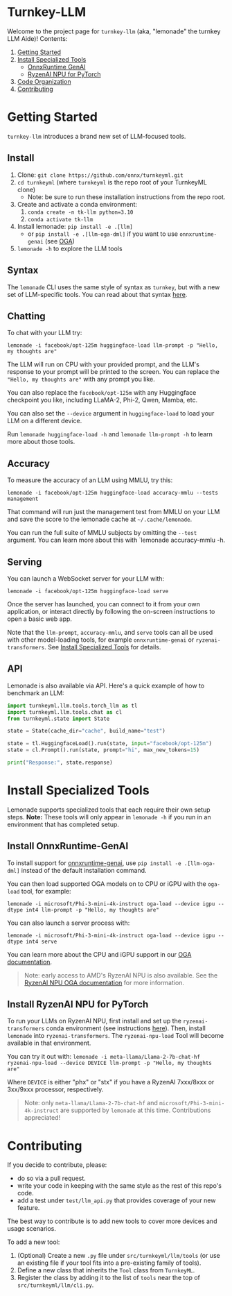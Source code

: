 # Turnkey-LLM

Welcome to the project page for `turnkey-llm` (aka, "lemonade" the turnkey LLM Aide)!
Contents:

1. [Getting Started](#getting-started)
1. [Install Specialized Tools](#install-specialized-tools)
    - [OnnxRuntime GenAI](#install-onnxruntime-genai)
    - [RyzenAI NPU for PyTorch](#install-ryzenai-npu-for-pytorch)
1. [Code Organization](#code-organization)
1. [Contributing](#contributing)

# Getting Started

`turnkey-llm` introduces a brand new set of LLM-focused tools. 

## Install

1. Clone: `git clone https://github.com/onnx/turnkeyml.git`
1. `cd turnkeyml` (where `turnkeyml` is the repo root of your TurnkeyML clone)
    - Note: be sure to run these installation instructions from the repo root.
1. Create and activate a conda environment:
    1. `conda create -n tk-llm python=3.10`
    1. `conda activate tk-llm`
1. Install lemonade: `pip install -e .[llm]`
    - or `pip install -e .[llm-oga-dml]` if you want to use `onnxruntime-genai` (see [OGA](#install-onnxruntime-genai))
1. `lemonade -h` to explore the LLM tools

## Syntax

The `lemonade` CLI uses the same style of syntax as `turnkey`, but with a new set of LLM-specific tools. You can read about that syntax [here](https://github.com/onnx/turnkeyml#how-it-works).

## Chatting

To chat with your LLM try:

`lemonade -i facebook/opt-125m huggingface-load llm-prompt -p "Hello, my thoughts are"`

The LLM will run on CPU with your provided prompt, and the LLM's response to your prompt will be printed to the screen. You can replace the `"Hello, my thoughts are"` with any prompt you like.

You can also replace the `facebook/opt-125m` with any Huggingface checkpoint you like, including LLaMA-2, Phi-2, Qwen, Mamba, etc.

You can also set the `--device` argument in `huggingface-load` to load your LLM on a different device.

Run `lemonade huggingface-load -h` and `lemonade llm-prompt -h` to learn more about those tools.

## Accuracy

To measure the accuracy of an LLM using MMLU, try this:

`lemonade -i facebook/opt-125m huggingface-load accuracy-mmlu --tests management`

That command will run just the management test from MMLU on your LLM and save the score to the lemonade cache at `~/.cache/lemonade`.

You can run the full suite of MMLU subjects by omitting the `--test` argument. You can learn more about this with `lemonade accuracy-mmlu -h.

## Serving

You can launch a WebSocket server for your LLM with:

`lemonade -i facebook/opt-125m huggingface-load serve`

Once the server has launched, you can connect to it from your own application, or interact directly by following the on-screen instructions to open a basic web app.

Note that the `llm-prompt`, `accuracy-mmlu`, and `serve` tools can all be used with other model-loading tools, for example `onnxruntime-genai` or `ryzenai-transformers`. See [Install Specialized Tools](#install-specialized-tools) for details.

## API

Lemonade is also available via API. Here's a quick example of how to benchmark an LLM:

```python
import turnkeyml.llm.tools.torch_llm as tl
import turnkeyml.llm.tools.chat as cl
from turnkeyml.state import State

state = State(cache_dir="cache", build_name="test")

state = tl.HuggingfaceLoad().run(state, input="facebook/opt-125m")
state = cl.Prompt().run(state, prompt="hi", max_new_tokens=15)

print("Response:", state.response)
```

# Install Specialized Tools

Lemonade supports specialized tools that each require their own setup steps. **Note:** These tools will only appear in `lemonade -h` if you run in an environment that has completed setup.

## Install OnnxRuntime-GenAI

To install support for [onnxruntime-genai](https://github.com/microsoft/onnxruntime-genai), use `pip install -e .[llm-oga-dml]` instead of the default installation command.

You can then load supported OGA models on to CPU or iGPU with the `oga-load` tool, for example:

`lemonade -i microsoft/Phi-3-mini-4k-instruct oga-load --device igpu --dtype int4 llm-prompt -p "Hello, my thoughts are"`

You can also launch a server process with:

`lemonade -i microsoft/Phi-3-mini-4k-instruct oga-load --device igpu --dtype int4 serve`

You can learn more about the CPU and iGPU support in our [OGA documentation](https://github.com/onnx/turnkeyml/blob/main/docs/ort_genai_igpu.md).

> Note: early access to AMD's RyzenAI NPU is also available. See the [RyzenAI NPU OGA documentation](https://github.com/onnx/turnkeyml/blob/main/docs/ort_genai_npu.md) for more information.

## Install RyzenAI NPU for PyTorch

To run your LLMs on RyzenAI NPU, first install and set up the `ryzenai-transformers` conda environment (see instructions [here](https://github.com/amd/RyzenAI-SW/blob/main/example/transformers/models/llm/docs/README.md)). Then, install `lemonade` into `ryzenai-transformers`. The `ryzenai-npu-load` Tool will become available in that environment.

You can try it out with: `lemonade -i meta-llama/Llama-2-7b-chat-hf ryzenai-npu-load --device DEVICE llm-prompt -p "Hello, my thoughts are"`

Where `DEVICE` is either "phx" or "stx" if you have a RyzenAI 7xxx/8xxx or 3xx/9xxx processor, respectively.

> Note: only `meta-llama/Llama-2-7b-chat-hf` and `microsoft/Phi-3-mini-4k-instruct` are supported by `lemonade` at this time. Contributions appreciated!

# Contributing

If you decide to contribute, please:

- do so via a pull request.
- write your code in keeping with the same style as the rest of this repo's code.
- add a test under `test/llm_api.py` that provides coverage of your new feature.

The best way to contribute is to add new tools to cover more devices and usage scenarios.

To add a new tool:

1. (Optional) Create a new `.py` file under `src/turnkeyml/llm/tools` (or use an existing file if your tool fits into a pre-existing family of tools).
1. Define a new class that inherits the `Tool` class from `TurnkeyML`.
1. Register the class by adding it to the list of `tools` near the top of `src/turnkeyml/llm/cli.py`.
